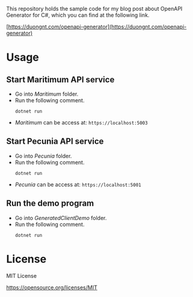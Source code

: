 This repository holds the sample code for my blog post about OpenAPI Generator for C#, which you can find at the following link.

[https://duongnt.com/openapi-generator](https://duongnt.com/openapi-generator)

# Usage

## Start Maritimum API service

- Go into *Maritimum* folder.
- Run the following comment.
    ```
    dotnet run
    ```
- *Maritimum* can be access at: `https://localhost:5003`

## Start Pecunia API service

- Go into *Pecunia* folder.
- Run the following comment.
    ```
    dotnet run
    ```
- *Pecunia* can be access at: `https://localhost:5001`

## Run the demo program

- Go into *GeneratedClientDemo* folder.
- Run the following comment.
    ```
    dotnet run
    ```

# License

MIT License

https://opensource.org/licenses/MIT
